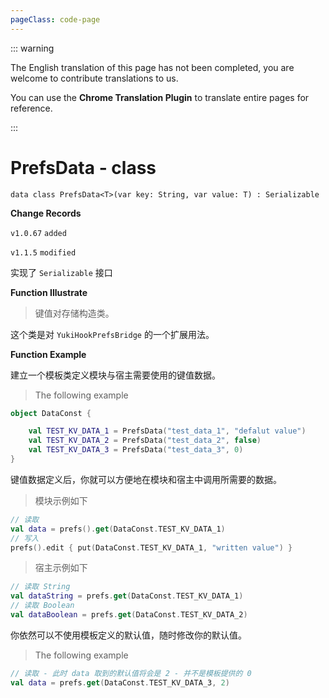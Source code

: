 ```yaml
---
pageClass: code-page
---
```


::: warning

The English translation of this page has not been completed, you are welcome to contribute translations to us.

You can use the **Chrome Translation Plugin** to translate entire pages for reference.

:::

# PrefsData <span class="symbol">- class</span>

```kotlin:no-line-numbers
data class PrefsData<T>(var key: String, var value: T) : Serializable
```

**Change Records**

`v1.0.67` `added`

`v1.1.5` `modified`

实现了 `Serializable` 接口

**Function Illustrate**

> 键值对存储构造类。

这个类是对 `YukiHookPrefsBridge` 的一个扩展用法。

**Function Example**

建立一个模板类定义模块与宿主需要使用的键值数据。

> The following example

```kotlin
object DataConst {

    val TEST_KV_DATA_1 = PrefsData("test_data_1", "defalut value")
    val TEST_KV_DATA_2 = PrefsData("test_data_2", false)
    val TEST_KV_DATA_3 = PrefsData("test_data_3", 0)
}
```

键值数据定义后，你就可以方便地在模块和宿主中调用所需要的数据。

> 模块示例如下

```kotlin
// 读取
val data = prefs().get(DataConst.TEST_KV_DATA_1)
// 写入
prefs().edit { put(DataConst.TEST_KV_DATA_1, "written value") }
```

> 宿主示例如下

```kotlin
// 读取 String
val dataString = prefs.get(DataConst.TEST_KV_DATA_1)
// 读取 Boolean
val dataBoolean = prefs.get(DataConst.TEST_KV_DATA_2)
```

你依然可以不使用模板定义的默认值，随时修改你的默认值。

> The following example

```kotlin
// 读取 - 此时 data 取到的默认值将会是 2 - 并不是模板提供的 0
val data = prefs.get(DataConst.TEST_KV_DATA_3, 2)
```